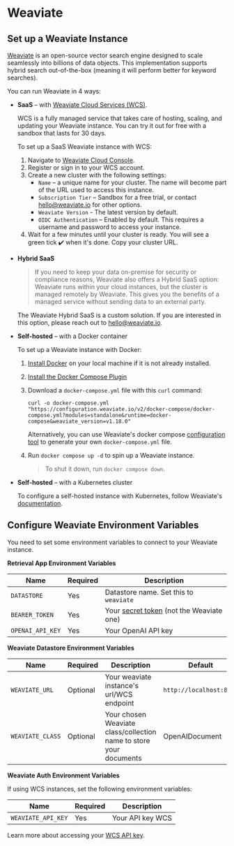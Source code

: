 # Weaviate

## Set up a Weaviate Instance

[Weaviate](https://weaviate.io/) is an open-source vector search engine designed to scale seamlessly into billions of data objects. This implementation supports hybrid search out-of-the-box (meaning it will perform better for keyword searches).

You can run Weaviate in 4 ways:

- **SaaS** – with [Weaviate Cloud Services (WCS)](https://weaviate.io/pricing).

  WCS is a fully managed service that takes care of hosting, scaling, and updating your Weaviate instance. You can try it out for free with a sandbox that lasts for 30 days.

  To set up a SaaS Weaviate instance with WCS:

  1.  Navigate to [Weaviate Cloud Console](https://console.weaviate.io/).
  2.  Register or sign in to your WCS account.
  3.  Create a new cluster with the following settings:
      - `Name` – a unique name for your cluster. The name will become part of the URL used to access this instance.
      - `Subscription Tier` – Sandbox for a free trial, or contact [hello@weaviate.io](mailto:hello@weaviate.io) for other options.
      - `Weaviate Version` - The latest version by default.
      - `OIDC Authentication` – Enabled by default. This requires a username and password to access your instance.
  4.  Wait for a few minutes until your cluster is ready. You will see a green tick ✔️ when it's done. Copy your cluster URL.

- **Hybrid SaaS**

  > If you need to keep your data on-premise for security or compliance reasons, Weaviate also offers a Hybrid SaaS option: Weaviate runs within your cloud instances, but the cluster is managed remotely by Weaviate. This gives you the benefits of a managed service without sending data to an external party.

  The Weaviate Hybrid SaaS is a custom solution. If you are interested in this option, please reach out to [hello@weaviate.io](mailto:hello@weaviate.io).

- **Self-hosted** – with a Docker container

  To set up a Weaviate instance with Docker:

  1. [Install Docker](https://docs.docker.com/engine/install/) on your local machine if it is not already installed.
  2. [Install the Docker Compose Plugin](https://docs.docker.com/compose/install/)
  3. Download a `docker-compose.yml` file with this `curl` command:

     ```
     curl -o docker-compose.yml "https://configuration.weaviate.io/v2/docker-compose/docker-compose.yml?modules=standalone&runtime=docker-compose&weaviate_version=v1.18.0"
     ```

     Alternatively, you can use Weaviate's docker compose [configuration tool](https://weaviate.io/developers/weaviate/installation/docker-compose) to generate your own `docker-compose.yml` file.

  4. Run `docker compose up -d` to spin up a Weaviate instance.

     > To shut it down, run `docker compose down`.

- **Self-hosted** – with a Kubernetes cluster

  To configure a self-hosted instance with Kubernetes, follow Weaviate's [documentation](https://weaviate.io/developers/weaviate/installation/kubernetes).

## Configure Weaviate Environment Variables

You need to set some environment variables to connect to your Weaviate instance.

**Retrieval App Environment Variables**

| Name             | Required | Description                                                                          |
| ---------------- | -------- |--------------------------------------------------------------------------------------|
| `DATASTORE`      | Yes      | Datastore name. Set this to `weaviate`                                               |
| `BEARER_TOKEN`   | Yes      | Your [secret token](/README.md#general-environment-variables) (not the Weaviate one) |
| `OPENAI_API_KEY` | Yes      | Your OpenAI API key                                                                  |

**Weaviate Datastore Environment Variables**

| Name             | Required | Description                                                        | Default            |
|------------------| -------- | ------------------------------------------------------------------ | ------------------ |
| `WEAVIATE_URL`  | Optional | Your weaviate instance's url/WCS endpoint              | `http://localhost:8080` |           |
| `WEAVIATE_CLASS` | Optional | Your chosen Weaviate class/collection name to store your documents | OpenAIDocument     |

**Weaviate Auth Environment Variables**

If using WCS instances, set the following environment variables:

| Name                | Required | Description                    |
| ------------------- | -------- | ------------------------------ |
| `WEAVIATE_API_KEY` | Yes      | Your API key WCS      |

Learn more about accessing your [WCS API key](https://weaviate.io/developers/wcs/guides/authentication#access-api-keys).
